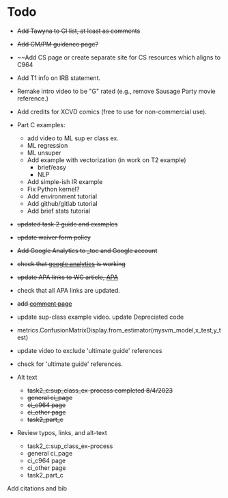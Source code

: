 # Todo

- ~~Add Tawyna to CI list, at least as comments~~
- ~~Add CM/PM guidance page?~~
- ~~Add CS page or create separate site for CS resources which aligns to C964
- Add T1 info on IRB statement.

- Remake intro video to be "G" rated (e.g., remove Sausage Party movie reference.)

- Add credits for XCVD comics (free to use for non-commercial use).

- Part C examples:
    - add video to ML sup er class ex.
    - ML regression
    - ML unsuper
    - Add example with vectorization (in work on T2 example)
        - brief/easy
        - NLP
    - Add simple-ish IR example
    - Fix Python kernel?
    - Add environment tutorial
    - Add github/gitlab tutorial
    - Add brief stats tutorial

- ~~updated task 2 guide and examples~~
- ~~update waiver form policy~~
- ~~Add Google Analytics to _toc and Google account~~
- ~~check that [google analytics](https://analytics.google.com/analytics/web/#/p355116886/reports/intelligenthome) is working~~

- ~~update APA links to WC article, [APA](https://cm.wgu.edu/t5/Writing-Center-Knowledge-Base/I-Need-Help-with-APA-Style/ta-p/33524)~~

- check that all APA links are updated.

- ~~add [comment page](https://jupyterbook.org/en/stable/interactive/comments/utterances.html)~~

- update sup-class example video. update Depreciated code 
- metrics.ConfusionMatrixDisplay.from_estimator(mysvm_model,x_test,y_test)
- update video to exclude 'ultimate guide' references
- check for 'ultimate guide' references.

- Alt text 
  - ~~task2_c:sup_class_ex-process completed 8/4/2023~~
  - ~~general ci_page~~
  - ~~ci_c964 page~~
  - ~~ci_other page~~
  - ~~task2_part_c~~

- Review typos, links, and alt-text
  - task2_c:sup_class_ex-process
  - general ci_page
  - ci_c964 page
  - ci_other page
  - task2_part_c

Add citations and bib 